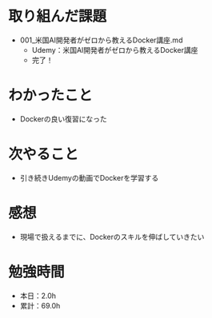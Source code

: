 # 取り組んだ課題
* 001_米国AI開発者がゼロから教えるDocker講座.md
  * Udemy：米国AI開発者がゼロから教えるDocker講座
  * 完了！

# わかったこと
* Dockerの良い復習になった

# 次やること
* 引き続きUdemyの動画でDockerを学習する

# 感想
* 現場で扱えるまでに、Dockerのスキルを伸ばしていきたい

# 勉強時間
* 本日：2.0h
* 累計：69.0h
